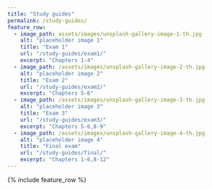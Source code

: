 ```yaml
---
title: "Study guides"
permalink: /study-guides/
feature_row:
  - image_path: assets/images/unsplash-gallery-image-1-th.jpg
    alt: "placeholder image 1"
    title: "Exam 1"
    url: "/study-guides/exam1/"
    excerpt: "Chapters 1-4"
  - image_path: /assets/images/unsplash-gallery-image-2-th.jpg
    alt: "placeholder image 2"
    title: "Exam 2"
    url: "/study-guides/exam2/"
    excerpt: "Chapters 5-6"
  - image_path: /assets/images/unsplash-gallery-image-3-th.jpg
    alt: "placeholder image 3"
    title: "Exam 3"
    url: "/study-guides/exam3/"
    excerpt: "Chapters 5-6,8-9"
  - image_path: /assets/images/unsplash-gallery-image-4-th.jpg
    alt: "placeholder image 4"
    title: "Final exam"
    url: "/study-guides/final/"
    excerpt: "Chapters 1-6,8-12"
---
```


{% include feature_row %}
